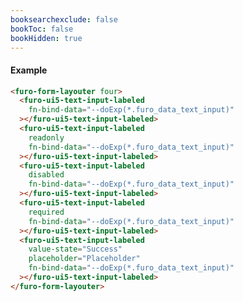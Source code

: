 ```yaml
---
booksearchexclude: false
bookToc: false
bookHidden: true
---
```

#### Example
<script type="module" src="/init.js"></script>
<furo-demo-snippet>
<template>
<furo-form-layouter four>
<furo-ui5-text-input-labeled
    fn-bind-data="--doExp(*.furo_data_text_input)"
 ></furo-ui5-text-input-labeled>
<furo-ui5-text-input-labeled
    label="readonly"
    readonly
    fn-bind-data="--doExp(*.furo_data_text_input)"
 ></furo-ui5-text-input-labeled>
<furo-ui5-text-input-labeled
    label="disabled"
    disabled
    fn-bind-data="--doExp(*.furo_data_text_input)"
 ></furo-ui5-text-input-labeled>  
<furo-ui5-text-input-labeled
    required
    fn-bind-data="--doExp(*.furo_data_text_input)"
  ></furo-ui5-text-input-labeled>
<furo-ui5-text-input-labeled
    value-state="Success"
    placeholder="Placeholder"
    fn-bind-data="--doExp(*.furo_data_text_input)"
 ></furo-ui5-text-input-labeled>
</furo-form-layouter>
<furo-data-object
  type="experiment.Experiment"
  @-object-ready="--doExp"
></furo-data-object>
</template>
</furo-demo-snippet>

```html
<furo-form-layouter four>
  <furo-ui5-text-input-labeled
    fn-bind-data="--doExp(*.furo_data_text_input)"
  ></furo-ui5-text-input-labeled>
  <furo-ui5-text-input-labeled
    readonly
    fn-bind-data="--doExp(*.furo_data_text_input)"
  ></furo-ui5-text-input-labeled>
  <furo-ui5-text-input-labeled
    disabled
    fn-bind-data="--doExp(*.furo_data_text_input)"
  ></furo-ui5-text-input-labeled>  
  <furo-ui5-text-input-labeled
    required
    fn-bind-data="--doExp(*.furo_data_text_input)"
  ></furo-ui5-text-input-labeled>
  <furo-ui5-text-input-labeled
    value-state="Success"
    placeholder="Placeholder"
    fn-bind-data="--doExp(*.furo_data_text_input)"
  ></furo-ui5-text-input-labeled>
</furo-form-layouter>
```

